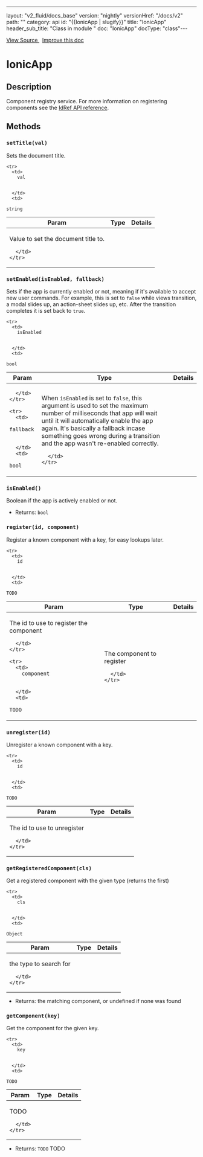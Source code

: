 ---
layout: "v2_fluid/docs_base"
version: "nightly"
versionHref: "/docs/v2"
path: ""
category: api
id: "{{IonicApp | slugify}}"
title: "IonicApp"
header_sub_title: "Class in module "
doc: "IonicApp"
docType: "class"---




<div class="improve-docs">
  <a href='http://github.com/driftyco/ionic2/tree/master/ionic/components/app/app.ts#L5'>
    View Source
  </a>
  &nbsp;
  <a href='http://github.com/driftyco/ionic2/edit/master/ionic/components/app/app.ts#L5'>
    Improve this doc
  </a>

</div>




<h1 class="api-title">


IonicApp






</h1>






<h2>Description</h2>

<p>Component registry service.  For more information on registering
components see the <a href="../id/IdRef/">IdRef API reference</a>.</p>






<h2>Methods</h2>

<div id="setTitle"></div>

<h3>
<code>setTitle(val)</code>

</h3>

Sets the document title.



<table class="table" style="margin:0;">
  <thead>
    <tr>
      <th>Param</th>
      <th>Type</th>
      <th>Details</th>
    </tr>
  </thead>
  <tbody>
    
    <tr>
      <td>
        val
        
        
      </td>
      <td>
        
  <code>string</code>
      </td>
      <td>
        <p>Value to set the document title to.</p>

        
      </td>
    </tr>
    
  </tbody>
</table>









<div id="setEnabled"></div>

<h3>
<code>setEnabled(isEnabled, fallback)</code>

</h3>

Sets if the app is currently enabled or not, meaning if it's
available to accept new user commands. For example, this is set to `false`
while views transition, a modal slides up, an action-sheet
slides up, etc. After the transition completes it is set back to `true`.



<table class="table" style="margin:0;">
  <thead>
    <tr>
      <th>Param</th>
      <th>Type</th>
      <th>Details</th>
    </tr>
  </thead>
  <tbody>
    
    <tr>
      <td>
        isEnabled
        
        
      </td>
      <td>
        
  <code>bool</code>
      </td>
      <td>
        
        
      </td>
    </tr>
    
    <tr>
      <td>
        fallback
        
        
      </td>
      <td>
        
  <code>bool</code>
      </td>
      <td>
        <p>When <code>isEnabled</code> is set to <code>false</code>, this argument
is used to set the maximum number of milliseconds that app will wait until
it will automatically enable the app again. It&#39;s basically a fallback incase
something goes wrong during a transition and the app wasn&#39;t re-enabled correctly.</p>

        
      </td>
    </tr>
    
  </tbody>
</table>









<div id="isEnabled"></div>

<h3>
<code>isEnabled()</code>

</h3>

Boolean if the app is actively enabled or not.






* Returns: 
  <code>bool</code> 




<div id="register"></div>

<h3>
<code>register(id, component)</code>

</h3>

Register a known component with a key, for easy lookups later.



<table class="table" style="margin:0;">
  <thead>
    <tr>
      <th>Param</th>
      <th>Type</th>
      <th>Details</th>
    </tr>
  </thead>
  <tbody>
    
    <tr>
      <td>
        id
        
        
      </td>
      <td>
        
  <code>TODO</code>
      </td>
      <td>
        <p>The id to use to register the component</p>

        
      </td>
    </tr>
    
    <tr>
      <td>
        component
        
        
      </td>
      <td>
        
  <code>TODO</code>
      </td>
      <td>
        <p>The component to register</p>

        
      </td>
    </tr>
    
  </tbody>
</table>









<div id="unregister"></div>

<h3>
<code>unregister(id)</code>

</h3>

Unregister a known component with a key.



<table class="table" style="margin:0;">
  <thead>
    <tr>
      <th>Param</th>
      <th>Type</th>
      <th>Details</th>
    </tr>
  </thead>
  <tbody>
    
    <tr>
      <td>
        id
        
        
      </td>
      <td>
        
  <code>TODO</code>
      </td>
      <td>
        <p>The id to use to unregister</p>

        
      </td>
    </tr>
    
  </tbody>
</table>









<div id="getRegisteredComponent"></div>

<h3>
<code>getRegisteredComponent(cls)</code>

</h3>

Get a registered component with the given type (returns the first)



<table class="table" style="margin:0;">
  <thead>
    <tr>
      <th>Param</th>
      <th>Type</th>
      <th>Details</th>
    </tr>
  </thead>
  <tbody>
    
    <tr>
      <td>
        cls
        
        
      </td>
      <td>
        
  <code>Object</code>
      </td>
      <td>
        <p>the type to search for</p>

        
      </td>
    </tr>
    
  </tbody>
</table>






* Returns: 
   the matching component, or undefined if none was found






<div id="getComponent"></div>

<h3>
<code>getComponent(key)</code>

</h3>

Get the component for the given key.



<table class="table" style="margin:0;">
  <thead>
    <tr>
      <th>Param</th>
      <th>Type</th>
      <th>Details</th>
    </tr>
  </thead>
  <tbody>
    
    <tr>
      <td>
        key
        
        
      </td>
      <td>
        
  <code>TODO</code>
      </td>
      <td>
        <p>TODO</p>

        
      </td>
    </tr>
    
  </tbody>
</table>






* Returns: 
  <code>TODO</code> TODO


<!-- end content block -->


<!-- end body block -->

